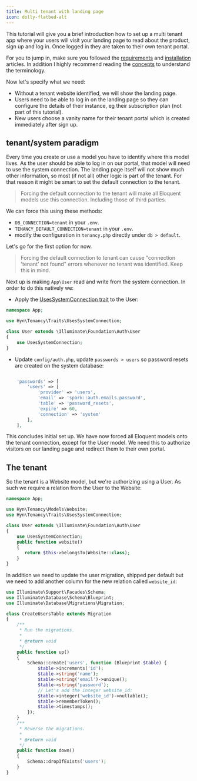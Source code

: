 ```yaml
---
title: Multi tenant with landing page
icon: dolly-flatbed-alt
---
```

This tutorial will give you a brief introduction how to set up
a multi tenant app where your users will visit your landing page
to read about the product, sign up and log in. Once logged in
they are taken to their own tenant portal.

For you to jump in, make sure you followed the [requirements][1] and
[installation][2] articles. In addition I highly recommend reading
the [concepts][3] to understand the terminology.

Now let's specify what we need:

- Without a tenant website identified, we will show the landing page.
- Users need to be able to log in on the landing page so they can configure
the details of their instance, eg their subscription plan (not part of this
tutorial).
- New users choose a vanity name for their tenant portal which is created
immediately after sign up.

## tenant/system paradigm

Every time you create or use a model you have to identify where this
model lives. As the user should be able to log in on our portal, that model
will need to use the system connection. The landing page itself will not
show much other information, so most (if not all) other logic is part
of the tenant. For that reason it might be smart to set the
default connection to the tenant.

> Forcing the default connection to the tenant will make all Eloquent models
use this connection. Including those of third parties. 

We can force this using these methods:

- `DB_CONNECTION=tenant` in your `.env`.
- `TENANCY_DEFAULT_CONNECTION=tenant` in your `.env`.
- modify the configuration  in `tenancy.php` directly under `db > default`. 

Let's go for the first option for now.

> Forcing the default connection to tenant can cause "connection 'tenant' not found"
errors whenever no tenant was identified. Keep this in mind.

Next up is making `App\User` read and write from the system connection. In order to do this
natively we:

- Apply the [UsesSystemConnection trait][4] to the User:
```php
namespace App;

use Hyn\Tenancy\Traits\UsesSystemConnection;

class User extends \Illuminate\Foundation\Auth\User
{
    use UsesSystemConnection;
}
```
- Update `config/auth.php`, update `passwords > users` so password resets
are created on the system database:
```php

    'passwords' => [
        'users' => [
            'provider' => 'users',
            'email' => 'spark::auth.emails.password',
            'table' => 'password_resets',
            'expire' => 60,
            'connection' => 'system'
        ],
    ],
```

This concludes initial set up. We have now forced all Eloquent models onto
the tenant connection, except for the User model. We need this to authorize 
visitors on our landing page and redirect them to their own portal.

## The tenant

So the tenant is a Website model, but we're authorizing using a User. As such we
require a relation from the User to the Website:

 ```php
 namespace App;
 
 use Hyn\Tenancy\Models\Website;
 use Hyn\Tenancy\Traits\UsesSystemConnection;
 
 class User extends \Illuminate\Foundation\Auth\User
 {
     use UsesSystemConnection;
     public function website() 
     {
        return $this->belongsTo(Website::class);
     }
 }
 ```
 
 In addition we need to update the user migration, shipped per default
 but we need to add another column for the new relation called `website_id`:
 
 ```php
 use Illuminate\Support\Facades\Schema;
 use Illuminate\Database\Schema\Blueprint;
 use Illuminate\Database\Migrations\Migration;
 
 class CreateUsersTable extends Migration
 {
     /**
      * Run the migrations.
      *
      * @return void
      */
     public function up()
     {
         Schema::create('users', function (Blueprint $table) {
             $table->increments('id');
             $table->string('name');
             $table->string('email')->unique();
             $table->string('password');
             // Let's add the integer website_id:
             $table->integer('website_id')->nullable();
             $table->rememberToken();
             $table->timestamps();
         });
     }
     /**
      * Reverse the migrations.
      *
      * @return void
      */
     public function down()
     {
         Schema::dropIfExists('users');
     }
 }
 ```



[1]: requirements
[2]: installation
[3]: concepts
[4]: models#traits

